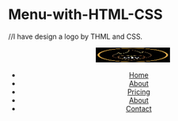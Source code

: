 # Menu-with-HTML-CSS
//I have design a logo by THML and CSS. 

<!---      HTML    ---------------------->
<!DOCTYPE html>
<html lang="en">
<head>
  <meta charset="UTF-8">
  <meta http-equiv="X-UA-Compatible" content="IE=edge">
  <meta name="viewport" content="width=device-width, initial-scale=1.0">
  <link rel="stylesheet" href="CSS/style.css" type="text/css">
  <title>Navbar</title>
</head>
<body>
  <header>
  <div class="container">
   <img src="MSU.jpg" alt="logo" width="150px" height="30px" title="MSU" class="logo">
   <nav>
      <ul>
        <li><a href="#">Home</a></li>
        <li><a href="#">About</a></li>
        <li><a href="#">Pricing</a></li>
        <li><a href="#">About</a></li>
        <li><a href="#">Contact</a></li>
      </ul>
   </nav>
  </div>
</header>
</body>
</html>


